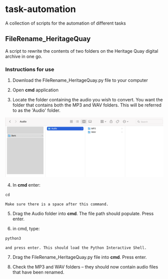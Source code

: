 # task-automation
A collection of scripts for the automation of different tasks

## FileRename_HeritageQuay
A script to rewrite the contents of two folders on the Heritage Quay digital archive in one go. 

### Instructions for use 
1. Download the FileRename_HeritageQuay.py file to your computer

2. Open **cmd** application 

3. Locate the folder containing the audio you wish to convert. You want the folder that contains both the MP3 and WAV folders. This will be referred to as the 'Audio' folder. 

![Example file directory structure](/images/source_folder.png)

4. In **cmd** enter: 
```
cd 
```
    Make sure there is a space after this command.

5. Drag the Audio folder into **cmd**. The file path should populate. Press enter. 

6. in cmd, type:
```
python3
```
    and press enter. This should load the Python Interactive Shell. 

7. Drag the FileRename_HeritageQuay.py file into **cmd**. Press enter. 

8. Check the MP3 and WAV folders – they should now contain audio files that have been renamed. 